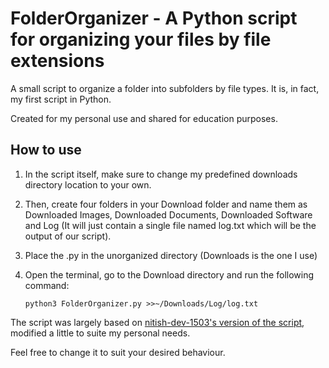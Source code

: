 # FolderOrganizer - A Python script for organizing your files by file extensions
A small script to organize a folder into subfolders by file types. It is, in fact, my first script in Python.

Created for my personal use and shared for education purposes.


## How to use
1. In the script itself, make sure to change my predefined downloads directory location to your own.

1. Then, create four folders in your Download folder and name them as Downloaded Images, Downloaded Documents, Downloaded Software and Log (It will just contain a single file named log.txt which will be the output of our script).

1. Place the .py in the unorganized directory (Downloads is the one I use)

1. Open the terminal, go to the Download directory and run the following command:
    
    `python3 FolderOrganizer.py >>~/Downloads/Log/log.txt`

The script was largely based on [nitish-dev-1503's version of the script](https://github.com/nitish-dev-1503/Organize-Download-Files), modified a little to suite my personal needs.

Feel free to change it to suit your desired behaviour.
